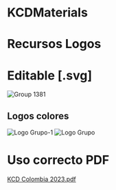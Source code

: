 # KCDMaterials
# Recursos Logos
# Editable [.svg]
![Group 1381](https://user-images.githubusercontent.com/101415041/223210883-645f205c-ed73-48d1-b540-3cd74ac8c1b0.svg)

## Logos colores
![Logo Grupo-1](https://user-images.githubusercontent.com/101415041/223210682-b5547981-ed5e-4bd1-98c9-f55c4db716ae.png)
![Logo Grupo](https://user-images.githubusercontent.com/101415041/223210684-2e07eaf2-3260-4169-b25b-ed906240f5f6.png)

# Uso correcto PDF
[KCD Colombia 2023.pdf](https://github.com/fhcn-io/KCDMaterials/files/10902105/KCD.Colombia.2023.pdf)
